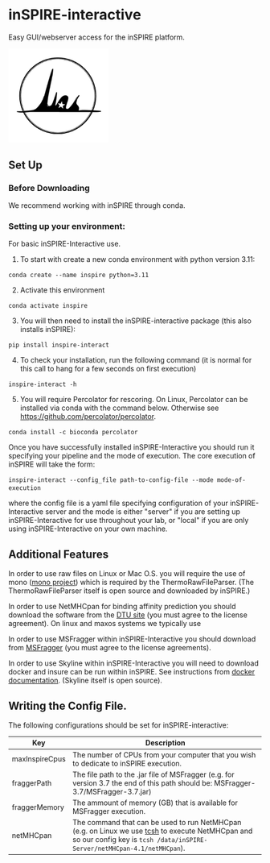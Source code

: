 # inSPIRE-interactive

Easy GUI/webserver access for the inSPIRE platform.

<img src="https://raw.githubusercontent.com/QuantSysBio/inSPIRE/master/img/inSPIRE-logo.png" alt="drawing" width="200"/>


## Set Up

### Before Downloading

We recommend working with inSPIRE through conda.

### Setting up your environment:

For basic inSPIRE-Interactive use.

1) To start with create a new conda environment with python version 3.11:

```
conda create --name inspire python=3.11
```

2) Activate this environment

```
conda activate inspire
```

3) You will then need to install the inSPIRE-interactive package (this also installs inSPIRE):

```
pip install inspire-interact
```

4) To check your installation, run the following command (it is normal for this call to hang for a few seconds on first execution)

```
inspire-interact -h
```

5) You will require Percolator for rescoring. On Linux, Percolator can be installed via conda with the command below. Otherwise see https://github.com/percolator/percolator.

```
conda install -c bioconda percolator
```

Once you have successfully installed inSPIRE-Interactive you should run it specifying your pipeline and the mode of execution. The core execution of inSPIRE will take the form:

```
inspire-interact --config_file path-to-config-file --mode mode-of-execution
```

where the config file is a yaml file specifying configuration of your inSPIRE-Interactive server and the mode is either "server" if you are setting up inSPIRE-Interactive for use throughout your lab, or "local" if you are only using inSPIRE-Interactive on your own machine.


## Additional Features

In order to use raw files on Linux or Mac O.S. you will require the use of mono ([mono project](https://www.mono-project.com/download/stable/)) which is required by the ThermoRawFileParser. (The ThermoRawFileParser itself is open source and downloaded by inSPIRE.)

In order to use NetMHCpan for binding affinity prediction you should download the software from the [DTU site](https://services.healthtech.dtu.dk/services/NetMHCpan-4.1/) (you must agree to the license agreement). On linux and maxos systems we typically use

In order to use MSFragger within inSPIRE-Interactive you should download from [MSFragger](https://github.com/Nesvilab/MSFragger/wiki/Preparing-MSFragger#Downloading-MSFragger) (you must agree to the license agreements).

In order to use Skyline within inSPIRE-Interactive you will need to download docker and insure can be run within inSPIRE. See instructions from [docker documentation](https://docs.docker.com/desktop/). (Skyline itself is open source).


## Writing the Config File.

The following configurations should be set for inSPIRE-interactive:

| Key   | Description   |
|-------|---------------|
| maxInspireCpus | The number of CPUs from your computer that you wish to dedicate to inSPIRE execution.  |
| fraggerPath    | The file path to the .jar file of MSFragger (e.g. for version 3.7 the end of this path should be: MSFragger-3.7/MSFragger-3.7.jar) |
| fraggerMemory  | The ammount of memory (GB) that is available for MSFragger execution. |
| netMHCpan      | The command that can be used to run NetMHCpan (e.g. on Linux we use [tcsh](https://www.cyberciti.biz/faq/howto-install-csh-shell-on-linux/) to execute NetMHCpan and so our config key is ```tcsh /data/inSPIRE-Server/netMHCpan-4.1/netMHCpan```). |
